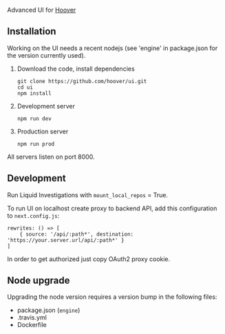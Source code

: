 Advanced UI for [Hoover](https://hoover.github.io)

## Installation

Working on the UI needs a recent nodejs (see 'engine' in package.json for the version currently used).

1.  Download the code, install dependencies

    ```shell
    git clone https://github.com/hoover/ui.git
    cd ui
    npm install
    ```

2.  Development server

    ```shell
    npm run dev
    ```

3.  Production server

    ```shell
    npm run prod
    ```

All servers listen on port 8000.


## Development

Run Liquid Investigations with `mount_local_repos` = True.

To run UI on localhost create proxy to backend API, add this configuration to `next.config.js`:
```
rewrites: () => [
    { source: '/api/:path*', destination: 'https://your.server.url/api/:path*' }
]
```
In order to get authorized just copy OAuth2 proxy cookie.

## Node upgrade

Upgrading the node version requires a version bump in the following files:

-   package.json (`engine`)
-   .travis.yml
-   Dockerfile
